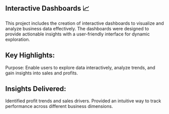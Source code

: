 Interactive Dashboards 📈
-
This project includes the creation of interactive dashboards to visualize and analyze business data effectively. The dashboards were designed to provide actionable insights with a user-friendly interface for dynamic exploration.

Key Highlights:
-
Purpose: Enable users to explore data interactively, analyze trends, and gain insights into sales and profits.

Insights Delivered:
-
Identified profit trends and sales drivers.
Provided an intuitive way to track performance across different business dimensions.
